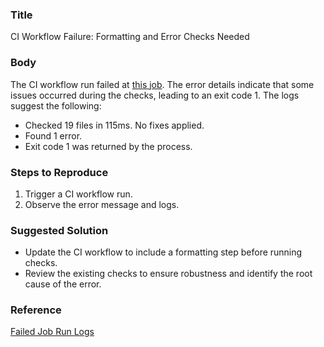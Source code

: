 ### Title
CI Workflow Failure: Formatting and Error Checks Needed

### Body
The CI workflow run failed at [this job](https://github.com/roninbuilders/contracts/actions/runs/18812186866/job/53675135337). The error details indicate that some issues occurred during the checks, leading to an exit code 1. The logs suggest the following:

- Checked 19 files in 115ms. No fixes applied.
- Found 1 error.
- Exit code 1 was returned by the process.

### Steps to Reproduce
1. Trigger a CI workflow run.
2. Observe the error message and logs.

### Suggested Solution
- Update the CI workflow to include a formatting step before running checks.
- Review the existing checks to ensure robustness and identify the root cause of the error.

### Reference
[Failed Job Run Logs](https://github.com/roninbuilders/contracts/actions/runs/18812186866/job/53675135337)